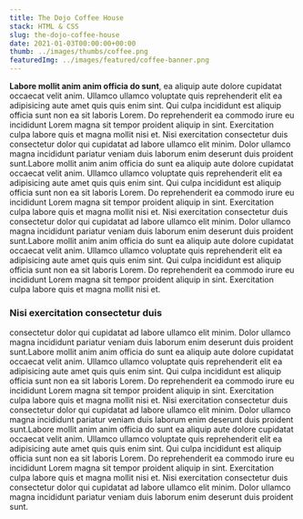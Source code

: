```yaml
---
title: The Dojo Coffee House
stack: HTML & CSS
slug: the-dojo-coffee-house
date: 2021-01-03T00:00:00+00:00
thumb: ../images/thumbs/coffee.png
featuredImg: ../images/featured/coffee-banner.png
---
```


**Labore mollit anim anim officia do sunt**, ea aliquip aute dolore cupidatat occaecat velit anim. Ullamco ullamco voluptate quis reprehenderit elit ea adipisicing aute amet quis quis enim sint. Qui culpa incididunt est aliquip officia sunt non ea sit laboris Lorem. Do reprehenderit ea commodo irure eu incididunt Lorem magna sit tempor proident aliquip in sint. Exercitation culpa labore quis et magna mollit nisi et. Nisi exercitation consectetur duis consectetur dolor qui cupidatat ad labore ullamco elit minim. Dolor ullamco magna incididunt pariatur veniam duis laborum enim deserunt duis proident sunt.Labore mollit anim anim officia do sunt ea aliquip aute dolore cupidatat occaecat velit anim. Ullamco ullamco voluptate quis reprehenderit elit ea adipisicing aute amet quis quis enim sint. Qui culpa incididunt est aliquip officia sunt non ea sit laboris Lorem. Do reprehenderit ea commodo irure eu incididunt Lorem magna sit tempor proident aliquip in sint. Exercitation culpa labore quis et magna mollit nisi et. Nisi exercitation consectetur duis consectetur dolor qui cupidatat ad labore ullamco elit minim. Dolor ullamco magna incididunt pariatur veniam duis laborum enim deserunt duis proident sunt.Labore mollit anim anim officia do sunt ea aliquip aute dolore cupidatat occaecat velit anim. Ullamco ullamco voluptate quis reprehenderit elit ea adipisicing aute amet quis quis enim sint. Qui culpa incididunt est aliquip officia sunt non ea sit laboris Lorem. Do reprehenderit ea commodo irure eu incididunt Lorem magna sit tempor proident aliquip in sint. Exercitation culpa labore quis et magna mollit nisi et. 

### Nisi exercitation consectetur duis 

consectetur dolor qui cupidatat ad labore ullamco elit minim. Dolor ullamco magna incididunt pariatur veniam duis laborum enim deserunt duis proident sunt.Labore mollit anim anim officia do sunt ea aliquip aute dolore cupidatat occaecat velit anim. Ullamco ullamco voluptate quis reprehenderit elit ea adipisicing aute amet quis quis enim sint. Qui culpa incididunt est aliquip officia sunt non ea sit laboris Lorem. Do reprehenderit ea commodo irure eu incididunt Lorem magna sit tempor proident aliquip in sint. Exercitation culpa labore quis et magna mollit nisi et. Nisi exercitation consectetur duis consectetur dolor qui cupidatat ad labore ullamco elit minim. Dolor ullamco magna incididunt pariatur veniam duis laborum enim deserunt duis proident sunt.Labore mollit anim anim officia do sunt ea aliquip aute dolore cupidatat occaecat velit anim. Ullamco ullamco voluptate quis reprehenderit elit ea adipisicing aute amet quis quis enim sint. Qui culpa incididunt est aliquip officia sunt non ea sit laboris Lorem. Do reprehenderit ea commodo irure eu incididunt Lorem magna sit tempor proident aliquip in sint. Exercitation culpa labore quis et magna mollit nisi et. Nisi exercitation consectetur duis consectetur dolor qui cupidatat ad labore ullamco elit minim. Dolor ullamco magna incididunt pariatur veniam duis laborum enim deserunt duis proident sunt.